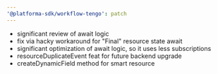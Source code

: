 ```yaml
---
'@platforma-sdk/workflow-tengo': patch
---
```


- significant review of await logic
- fix via hacky workaround for "Final" resource state await
- significant optimization of await logic, so it uses less subscriptions
- resourceDuplicateEvent feat for future backend upgrade
- createDynamicField method for smart resource
